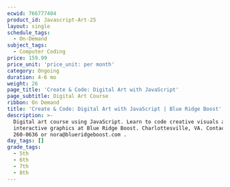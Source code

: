 ```yaml
---
ecwid: 766777404
product_id: Javascript-Art-25
layout: single
schedule_tags:
  - On-Demand
subject_tags:
  - Computer Coding
price: 159.99
price_unit: 'price_unit: per month'
category: Ongoing
duration: 4-6 mo
weight: 26
page_title: 'Create & Code: Digital Art with JavaScript'
page_subtitle: Digital Art Course
ribbon: On Demand
title: 'Create & Code: Digital Art with JavaScript | Blue Ridge Boost'
description: >-
  Digital art course using JavaScript. Learn to code creative visuals and
  interactive graphics at Blue Ridge Boost. Charlottesville, VA. Contact (434)
  260-0636 or nora@blueridgeboost.com .
day_tags: []
grade_tags:
  - 5th
  - 6th
  - 7th
  - 8th
---
```


